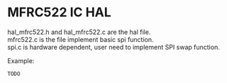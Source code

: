 # MFRC522 IC HAL

hal_mfrc522.h and hal_mfrc522.c are the hal file.  
mfrc522.c is the file implement basic spi function.  
spi.c is hardware dependent, user need to implement SPI swap function.
  
Example:  
```c
TODO
```
